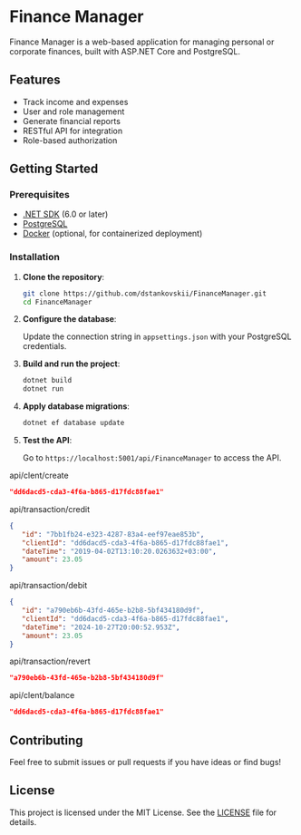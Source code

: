 # Finance Manager

Finance Manager is a web-based application for managing personal or corporate finances, built with ASP.NET Core and PostgreSQL.

## Features

- Track income and expenses
- User and role management
- Generate financial reports
- RESTful API for integration
- Role-based authorization

## Getting Started

### Prerequisites

- [.NET SDK](https://dotnet.microsoft.com/download) (6.0 or later)
- [PostgreSQL](https://www.postgresql.org/download/)
- [Docker](https://www.docker.com/) (optional, for containerized deployment)

### Installation

1. **Clone the repository**:

   ```bash
   git clone https://github.com/dstankovskii/FinanceManager.git
   cd FinanceManager
   ```

2. **Configure the database**:

   Update the connection string in `appsettings.json` with your PostgreSQL credentials.

3. **Build and run the project**:

   ```bash
   dotnet build
   dotnet run
   ```

4. **Apply database migrations**:

   ```bash
   dotnet ef database update
   ```

5. **Test the API**:

   Go to `https://localhost:5001/api/FinanceManager` to access the API.

api/clent/create
```json
"dd6dacd5-cda3-4f6a-b865-d17fdc88fae1"
```

api/transaction/credit
```json
{
   "id": "7bb1fb24-e323-4287-83a4-eef97eae853b",
   "clientId": "dd6dacd5-cda3-4f6a-b865-d17fdc88fae1",
   "dateTime": "2019-04-02T13:10:20.0263632+03:00",
   "amount": 23.05
}
```

api/transaction/debit
```json
{
   "id": "a790eb6b-43fd-465e-b2b8-5bf434180d9f",
   "clientId": "dd6dacd5-cda3-4f6a-b865-d17fdc88fae1",
   "dateTime": "2024-10-27T20:00:52.953Z",
   "amount": 23.05
}
  ```

api/transaction/revert
```json
"a790eb6b-43fd-465e-b2b8-5bf434180d9f"
```

api/clent/balance
```json
"dd6dacd5-cda3-4f6a-b865-d17fdc88fae1"
```

## Contributing

Feel free to submit issues or pull requests if you have ideas or find bugs!

## License

This project is licensed under the MIT License. See the [LICENSE](LICENSE) file for details.